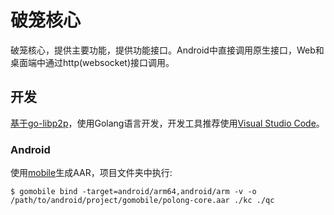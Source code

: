 # 破笼核心

破笼核心，提供主要功能，提供功能接口。Android中直接调用原生接口，Web和桌面端中通过http(websocket)接口调用。

## 开发

[基于go-libp2p](https://github.com/libp2p/go-libp2p)，使用Golang语言开发，开发工具推荐使用[Visual Studio Code](https://code.visualstudio.com/)。

### Android

使用[mobile](https://pkg.go.dev/golang.org/x/mobile)生成AAR，项目文件夹中执行:
```
$ gomobile bind -target=android/arm64,android/arm -v -o /path/to/android/project/gomobile/polong-core.aar ./kc ./qc
```
